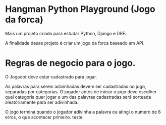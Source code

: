 # Hangman Python Playground (Jogo da forca) 

Mais um projeto criado para estudar Python, Django e DRF. 

A finalidade desse projeto é criar um jogo da forca baseado em API.

# Regras de negocio para o jogo. 

O Jogador deve estar cadastrado para jogar.  

As palavras para serem adivinhadas devem ser cadastradas no jogo, separadas por categorias. O jogador antes de iniciar o
jogo deve escolher qual categoria quer jogar e um das palavras cadastradas será sorteada aleatóriamente para ser 
adivinhada. 

O jogo termina quando o jogador adivinha a palavra ou atingi o numero de 6 erros, o que acontecer primeiro. 
teste




